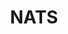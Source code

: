 ---
codehost: https://github.com/nats-io
logohandle: natsio
sort: nats
title: NATS
twitter: https://x.com/nats_io
website: https://nats.io/
---